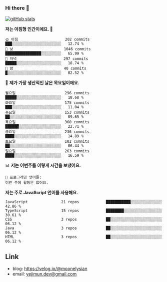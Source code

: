 ### Hi there 👋

<!--
**moonelysian/moonelysian** is a ✨ _special_ ✨ repository because its `README.md` (this file) appears on your GitHub profile.

Here are some ideas to get you started:

- 🔭 I’m currently working on ...
- 🌱 I’m currently learning ...
- 👯 I’m looking to collaborate on ...
- 🤔 I’m looking for help with ...
- 💬 Ask me about ...
- 📫 How to reach me: ...
- 😄 Pronouns: ...
- ⚡ Fun fact: ...
-->

<!-- [![wakatime stats](https://github-readme-stats.vercel.app/api/wakatime?username=moonelysian)](https://github.com/anuraghazra/github-readme-stats) -->

[![gitHub stats](https://github-readme-stats.vercel.app/api?username=moonelysian&show_icons=true)](https://github.com/anuraghazra/github-readme-stats)

<!--START_SECTION:waka-->
**저는 아침형 인간이에요. 🐤** 

```text
🌞 아침                     202 commits         ███░░░░░░░░░░░░░░░░░░░░░░   12.74 % 
🌆 낮　                     1046 commits        ████████████████░░░░░░░░░   65.99 % 
🌃 저녁                     297 commits         █████░░░░░░░░░░░░░░░░░░░░   18.74 % 
🌙 밤　                     40 commits          █░░░░░░░░░░░░░░░░░░░░░░░░   02.52 % 
```
📅 **제가 가장 생산적인 날은 목요일이에요.** 

```text
월요일                      296 commits         █████░░░░░░░░░░░░░░░░░░░░   18.68 % 
화요일                      175 commits         ███░░░░░░░░░░░░░░░░░░░░░░   11.04 % 
수요일                      153 commits         ██░░░░░░░░░░░░░░░░░░░░░░░   09.65 % 
목요일                      360 commits         ██████░░░░░░░░░░░░░░░░░░░   22.71 % 
금요일                      236 commits         ████░░░░░░░░░░░░░░░░░░░░░   14.89 % 
토요일                      102 commits         ██░░░░░░░░░░░░░░░░░░░░░░░   06.44 % 
일요일                      263 commits         ████░░░░░░░░░░░░░░░░░░░░░   16.59 % 
```


📊 **저는 이번주를 이렇게 시간을 보냈어요.** 

```text
💬 프로그래밍 언어들: 
이번 주에 활동은 없어요.
```

**저는 주로 JavaScript 언어를 사용해요.** 

```text
JavaScript               21 repos            ███████████░░░░░░░░░░░░░░   42.86 % 
TypeScript               15 repos            ████████░░░░░░░░░░░░░░░░░   30.61 % 
CSS                      3 repos             ██░░░░░░░░░░░░░░░░░░░░░░░   06.12 % 
Java                     3 repos             ██░░░░░░░░░░░░░░░░░░░░░░░   06.12 % 
HTML                     3 repos             ██░░░░░░░░░░░░░░░░░░░░░░░   06.12 % 
```




<!--END_SECTION:waka-->


## Link
- blog: https://velog.io/@moonelysian
- email: yejimun.dev@gmail.com
